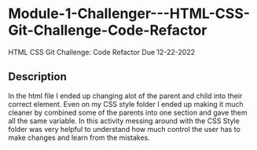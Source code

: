 # Module-1-Challenger---HTML-CSS-Git-Challenge-Code-Refactor
HTML CSS Git Challenge: Code Refactor Due 12-22-2022

## Description
In the html file I ended up changing alot of the parent and child into their correct element.
Even on my CSS style folder I ended up making it much cleaner by combined some of the parents into one section and gave them all the same variable.
In this activity messing around with the CSS Style folder was very helpful to understand how much control the user has to make changes and learn from the mistakes.

